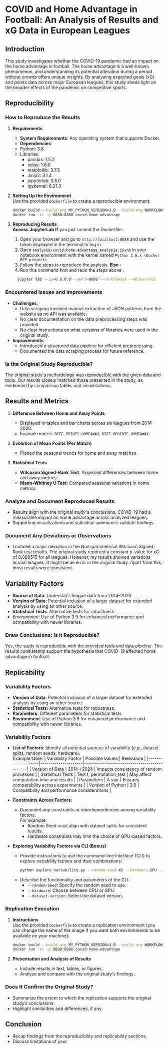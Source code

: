# COVID and Home Advantage in Football: An Analysis of Results and xG Data in European Leagues

## Introduction

This study investigates whether the COVID-19 pandemic had an impact on the home advantage in football. The home advantage is a well-known phenomenon, and understanding its potential alteration during a period without crowds offers unique insights. By analyzing expected goals (xG) and points data across major European leagues, this study sheds light on the broader effects of the pandemic on competitive sports.

## Reproducibility

### How to Reproduce the Results

1. **Requirements**  
   - **System Requirements**: Any operating system that supports Docker.
   - **Dependencies**:  
    - Python: 3.8 
     - Libraries:  
       - pandas: 1.5.2  
       - scipy: 1.6.0
       - matplotlib: 3.7.5  
       - Jinja2: 3.1.4 
       - jupyterlab: 3.5.0
       - ipykernel: 6.21.3 

2. **Setting Up the Environment**  
   Use the provided `Dockerfile` to create a reproducible environment:
   ```bash
   docker build --build-arg MY_PYTHON_VERSION=3.8 --build-arg WORKFLOW=default -t covid-home-advantage .
   docker run -it -p 8888:8888 covid-home-advantage
   ```

3. **Reproducing Results**  
   **Access JupyterLab** **If** you just runned the Dockerfile : 
   1. Open your browser and go to `http://localhost:8888` and use the token displayed in the terminal to log in.
   2. Open `analysis/covid-home-advantage_analysis.ipynb` in your notebook environment with the kernel named `Python 3.8.x (Docker REP project)`
   3. Follow the steps to reproduce the analysis.
   **Else** :
   1. Run this command first and redo the steps above :
    ```bash
      jupyter lab --ip=0.0.0.0 --port=8888 --no-browser --allow-root
    ```
### Encountered Issues and Improvements
- **Challenges**:  
  - Data scraping involved manual extraction of JSON patterns from the website as no API was available.
  - No clear documentation on the data preprocessing steps was provided. 
  - No clear instructions on what versions of libraries were used in the original study.
- **Improvements**:  
  - Introduced a structured data pipeline for efficient preprocessing.
  - Documented the data scraping process for future reference.
### Is the Original Study Reproducible?
The original study's methodology was reproducible with the given data and tools. Our results closely matched those presented in the study, as evidenced by comparison tables and visualizations.

## Results and Metrics

1. **Difference Between Home and Away Points**  
   - Displayed in tables and bar charts across six leagues from 2014–2020.  
   - Example metric: `DIFF_POINTS_HOMEAWAY`, `DIFF_XPOINTS_HOMEAWAY`.

2. **Evolution of Mean Points (Per Match)**  
   - Plotted the seasonal trends for home and away matches.

3. **Statistical Tests**  
   - **Wilcoxon Signed-Rank Test**: Assessed differences between home and away metrics.  
   - **Mann-Whitney U Test**: Compared seasonal variations in home metrics.

### Analyze and Document Reproduced Results
- Results align with the original study's conclusions. COVID-19 had a measurable impact on home advantage across analyzed leagues.
- Supporting visualizations and statistical summaries validate findings.

### Document Any Deviations or Observations
- I noticed a major deviation in the Non-parametrical Wilcoxon Signed-Rank test results. The original study reported a constant p-value for xG of 0.000515 for all leagues. However, my results showed variations across leagues. It might be an error in the original study. Apart from this, most results were consistent.

## Variability Factors
- **Source of Data**: Understat's league data from 2014–2020.
- **Version of Data**: Potential inclusion of a larger dataset for extended analysis by using an other source.
- **Statistical Tests**: Alternative tests for robustness.
- *Environment*: Use of Python 3.9 for enhanced performance and compatibility with newer libraries.

### Draw Conclusions: Is it Reproducible?
Yes, the study is reproducible with the provided tools and data pipeline. The results consistently support the hypothesis that COVID-19 affected home advantage in football.

## Replicability

### Variability Factors
- **Version of Data**: Potential inclusion of a larger dataset for extended analysis by using an other source.
- **Statistical Tests**: Alternative tests for robustness.
- **Parameters**: Different parameters for statistical tests.
- **Environment**: Use of Python 3.9 for enhanced performance and compatibility with newer libraries.

### Variability Factors
- **List of Factors**: Identify all potential sources of variability (e.g., dataset splits, random seeds, hardware).  
  Example table:
  | Variability Factor | Possible Values     | Relevance                                    |
  |--------------------|---------------------|----------------------------------------------|
  | Version of Data    | 2014->2024                | Impacts consistency of random processes      |
  | Statistical Tests  | Test t, permutation_test | May affect computation time and results      |
  | Parameters         |    A voir       | Ensures comparability across experiments     |
  | Version of Python  | 3.9            | Compatibility and performance considerations |

- **Constraints Across Factors**:  
  - Document any constraints or interdependencies among variability factors.  
    For example:
    - Random Seed must align with dataset splits for consistent results.
    - Hardware constraints may limit the choice of GPU-based factors.

- **Exploring Variability Factors via CLI (Bonus)**  
   - Provide instructions to use the command-line interface (CLI) to explore variability factors and their combinations:  
     ```bash
     python explore_variability.py --random-seed 42 --hardware GPU --dataset-version v1.1
     ```
   - Describe the functionality and parameters of the CLI:
     - `--random-seed`: Specify the random seed to use.
     - `--hardware`: Choose between CPU or GPU.
     - `--dataset-version`: Select the dataset version.


### Replication Execution
1. **Instructions**  
  Use the provided `Dockerfile` to create a replication environment (you can change the name of the image if you want both environments to be available on your machine):
   ```bash
   docker build --build-arg MY_PYTHON_VERSION=3.9 --build-arg WORKFLOW=replicate -t covid-home-advantage .
   docker run -it -p 8888:8888 covid-home-advantage
   ```

2. **Presentation and Analysis of Results**  
   - Include results in text, tables, or figures.
   - Analyze and compare with the original study's findings.

### Does It Confirm the Original Study?
- Summarize the extent to which the replication supports the original study’s conclusions.
- Highlight similarities and differences, if any.

## Conclusion
- Recap findings from the reproducibility and replicability sections.
- Discuss limitations of your
